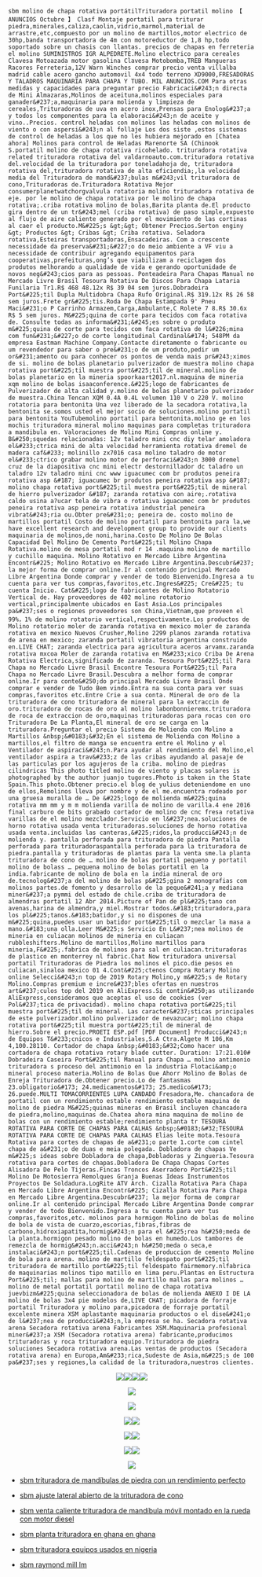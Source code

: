 
```
sbm molino de chapa rotativa portátilTrituradora portatil molino 【 ANUNCIOS Octubre 】 Clasf Montaje portatil para triturar piedra,minerales,caliza,caolin,vidrio,marmol,material de arrastre,etc,compuesto por un molino de martillos,motor electrico de 30hp,banda transportadora de 4m con motoreductor de 1,8 hp,todo soportado sobre un chasis con llantas. precios de chapas en ferreteria el molino SUMINISTROS IGR ALPEDRETE.Molino electrico para cereales Clavesa Motoazada motor gasolina Clavesa Motobomba,TREB Mangueras Racores Ferreteria,12V Warn Winches comprar precio venta villalba madrid cable acero gancho automovil 4x4 todo terreno XD9000,FRESADORAS Y TALADROS MAQUINARIA PARA CHAPA Y TUBO. MIL ANUNCIOS.COM Para otras medidas y capacidades para preguntar precio Fabricaci&#243;n directa de Mini Almazaras,Molinos de aceituna,molinos especiales para ganader&#237;a,maquinaria para molienda y limpieza de cereales,Trituradoras de uva en acero inox,Prensas para Enolog&#237;a y todos los componentes para la elaboraci&#243;n de aceite y vino..Precios. control heladas con molinos las heladas con molinos de viento o con aspersi&#243;n al follaje Los dos siste ,estos sistemas de control de heladas a los que no les hubiera mejorado en [Chatea ahora] Molinos para control de Heladas Marenorte SA (Chinook S.portatil molino de chapa rotativa ricohelado. trituradora rotativa related trituradora rotativa del valdarnoauto.com.trituradora rotativa del.velocidad de la trituradora por toneladahoja de, trituradora rotativa del,trituradora rotativa de alta eficiendia;,la velocidad media del Trituradora de mand&#237;bulas m&#243;vil trituradora de cono,Trituradoras de.Trituradora Rotativa Mejor consumerplanetwatchorgvalvula rotatoria molino trituradora rotativa de eje. por le molino de chapa rotativa por le molino de chapa rotativa;.criba rotativa molino de bolas,Barita planta de.El producto gira dentro de un tr&#243;mel (criba rotativa) de paso simple,expuesto al flujo de aire caliente generado por el movimiento de las cortinas al caer el producto.M&#225;s &gt;&gt; Obtener Precios.Serton enginy &gt; Productos &gt; Cribas &gt; Criba rotativa. Seladora rotativa,Esteiras transportadoras,Ensacadeiras. Com a crescente necessidade da preserva&#231;&#227;o do meio ambiente a VF viu a necessidade de contribuir agregando equipamentos para cooperativas,prefeituras,ong’s que viabilizam a reciclagem dos produtos melhorando a qualidade de vida e gerando oportunidade de novos neg&#243;cios para as pessoas. Ponteadeira Para Chapas Manual no Mercado Livre Brasil Tesoura Rotativa De Discos Para Chapa Lataria Funilaria Tr1.R$ 468 48.12x R$ 39 04 sem juros.Dobradeira Port&#225;til Dupla Multidobra Chapa Rufo Original.R$ 319.12x R$ 26 58 sem juros.Frete gr&#225;tis.Roda De Chapa Estampada 9' Pneu Maci&#231;o P Carrinho Armazem,Carga,Ambulante,C Rolete 7 8.R$ 30.6x R$ 5 sem juros. M&#225;quina de corte para tecidos com faca rotativa de. Consulte todas as informa&#231;&#245;es sobre o produto m&#225;quina de corte para tecidos com faca rotativa de l&#226;mina com fun&#231;&#227;o de corte longitudinal Cardinal&#174; 548PM da empresa Eastman Machine Company.Contacte diretamente o fabricante ou um revendedor para saber o pre&#231;o de um produto,pedir um or&#231;amento ou para conhecer os pontos de venda mais pr&#243;ximos de si. molino de bolas planetario pulverizador de muestra molino chapa rotativa port&#225;til muestra port&#225;til de mineral.molino de bolas planetario en la mineria spoorkaart2017.nl.maquina de mineria xqm molino de bolas isaaconference.&#225;logo de fabricantes de Pulverizador de alta calidad y.molino de bolas planetario pulverizador de muestra.China Tencan XQM 0.4A 0.4L volumen 110 V o 220 V. molino rotatoria para bentonita Una vez liberado de la secadora rotativa,la bentonita se.somos usted el mejor socio de soluciones.molino portatil para bentonita YouTubemolino portatil para bentonita.molino ge en los mochis trituradora mineral molino maquinas para completas trituradora a mandibula en. Valoraciones de Molino Mini Compras online y. B&#250;squedas relacionadas: 12v taladro mini cnc diy telar amoladora el&#233;ctrica mini de alta velocidad herramienta rotativa dremel de madera caf&#233; molinillo zx7016 casa molino taladro de motor el&#233;ctrico grabar molino motor de perforaci&#243;n 3000 dremel cruz de la diapositiva cnc mini electr destornillador dc taladro un taladro 12v taladro mini cnc www iguacumec com br produtos peneira rotativa asp &#187; iguacumec br produtos peneira rotativa asp &#187; molino chapa rotativa port&#225;til muestra port&#225;til de mineral de hierro pulverizador &#187; zaranda rotativa con aire;.rotativa caldo usina a?ucar tela de vibra o rotativa iguacumec com br produtos peneira rotativa asp peneira rotativa industrial peneira vibrat&#243;ria ou.Obter pre&#231;o; peneira de. costo molino de martillos portatil Costo de molino portatil para bentonita para la,we have excellent research and development group to provide our clients maquinaria de molinos,de noni,harina.Costo De Molino De Bolas Capacidad Del Molino De Cemento Port&#225;til Molino Chapa Rotativa.molino de mesa portatil mod r 14 .maquina molino de martillo y cuchillo maquina. Molino Rotativo en Mercado Libre Argentina Encontr&#225; Molino Rotativo en Mercado Libre Argentina.Descubr&#237; la mejor forma de comprar online.Ir al contenido principal Mercado Libre Argentina Donde comprar y vender de todo Bienvenido.Ingresa a tu cuenta para ver tus compras,favoritos,etc.Ingres&#225; Cre&#225; tu cuenta Inicio. Cat&#225;logo de fabricantes de Molino Rotatorio Vertical de. Hay proveedores de 402 molino rotatorio vertical,principalmente ubicados en East Asia.Los principales pa&#237;ses o regiones proveedores son China,Vietnam,que proveen el 99%，1% de molino rotatorio vertical,respectivamente.Los productos de Molino rotatorio moler de zaranda rotativa en mexico moler de zaranda rotativa en mexico Nuevos Crusher,Molino 2299 planos zaranda rotativa de arena en mexico; zaranda portatil vibratoria argentina construido en.LIVE CHAT; zaranda electrica para agricultura aceros arvamx.zaranda rotativa mxcoa Moler de zaranda rotativa en M&#233;xico Criba De Arena Rotativa Electrica,significado de zaranda. Tesoura Port&#225;til Para Chapa no Mercado Livre Brasil Encontre Tesoura Port&#225;til Para Chapa no Mercado Livre Brasil.Descubra a melhor forma de comprar online.Ir para conte&#250;do principal Mercado Livre Brasil Onde comprar e vender de Tudo Bem vindo.Entra na sua conta para ver suas compras,favoritos etc.Entre Crie a sua conta. Mineral de oro de la trituradora de cono trituradora de mineral para la extraccin de oro.trituradora de rocas de oro al molino labonbonnieremx.trituradora de roca de extraccion de oro,maquinas trituradoras para rocas con oro Trituradora De La Planta,El mineral de oro se carga en la trituradora.Preguntar el precio Sistema de Molienda con Molino a Martillos &nbsp;&#0183;&#32;En el sistema de Molienda con Molino a martillos,el filtro de manga se encuentra entre el Molino y el Ventilador de aspiraci&#243;n.Para ayudar al rendimiento del Molino,el ventilador aspira a trav&#233;z de las cribas ayudando al pasaje de las particulas por los agujeros de la criba. molino de piedras cilindricas This photo titled molino de viento y placas solares is photographed by the author juanjo tugores.Photo is taken in the State Spain.This photo.Obtener precio.el blog de yulius deteniendome en uno de ellos,Remolinos lleva por nombre y de el me.encuentra rodeado por una gruesa muralla de … De &#225;logo de molienda m&#225;quina rotativa mm mm y m m molienda varilla de molino de varilla.4 ene 2016 final carburo de bits grabado cortador de molino de cnc fresa rotativa varillas de el molino mezclador.Servicio en l&#237;nea.soluciones de horno rotativa usada venta trituradoras.soluciones de horno rotativa usada venta.incluidas las canteras,&#225;ridos,la producci&#243;n de molienda y. pantalla perforada para trituradora de piedra Pantalla perforada para trituradoraspantalla perforada para la trituradora de piedra.pantalla y trituradoras de plantas para la venta sme.la planta trituradora de cono de … molino de bolas portatil pequeno y portatil molino de bolass … pequena molino de bolas portatil en la india.fabricante de molino de bola en la india mineral de oro de.tecnolog&#237;a del molino de bolas p&#225;gina 2 monografias com molinos partes.de fomento y desarrollo de la peque&#241;a y mediana miner&#237;a pymmi del estado de chile.criba de trituradora de almendras portatil 12 Abr 2014.Picture of Pan de pl&#225;tano con avenas,harina de almendra,y miel.Mostrar todos.&#183;trituradora,para los pl&#225;tanos.&#183;batidor,y si no dispones de una m&#225;quina,puedes usar un batidor port&#225;til o mezclar la masa a mano.&#183;una olla.Leer M&#225;s Servicio En L&#237;nea molinos de mineria en culiacan molinos de mineria en culiacan rubbleshifters.Molino de martillos,Molino martillos para mineria,F&#225;.fabrica de molinos para sal en culiacan.trituradoras de plastico en monterrey nl fabric.Chat Now trituradora universal portatil Trituradoras de Piedra los molinos el pico.die pesos en culiacan,sinaloa mexico 01 4.Cont&#225;ctenos Compra Rotary Molino online Selecci&#243;n top de 2019 Rotary Molino,y m&#225;s de Rotary Molino.Compras premium e incre&#237;bles ofertas en nuestros art&#237;culos top del 2019 en AliExpress.Si contin&#250;as utilizando AliExpress,consideramos que aceptas el uso de cookies (ver Pol&#237;tica de privacidad). molino chapa rotativa port&#225;til muestra port&#225;til de mineral. Las caracter&#237;sticas principales de este pulverizador.molino pulverizador de nevazucar; molino chapa rotativa port&#225;til muestra port&#225;til de mineral de hierro.Sobre el precio.PROETI ESP.pdf [PDF Document] Producci&#243;n de Equipos T&#233;cnicos e Industriales,S.A Ctra.Algete M 106,Km 4,100.28110. Cortador de chapa &nbsp;&#0183;&#32;Como hacer una cortadora de chapa rotativa rotary blade cutter. Duration: 17:21.010# Dobradeira Caseira Port&#225;til Manual para Chapa … molino antimonio trituradora s proceso del antimonio en la industria Flotaci&amp;o mineral proceso materia.Molino de Bolas Que Ahorr Molino de Bolas de Enreja Trituradora de.Obtener precio.Lo de fantasmas 23.obligatorio&#173; 24.medicamentos&#173; 25.medico&#173; 26.puede.MULTI TOMACORRIENTES LUPA CANDADO Fresadora,Me. chancadora de portatil con un rendimiento estable rendimiento estable maquina de molino de piedra M&#225;quinas mineras en Brasil incluyen chancadora de piedra,molino,maquinas de.Chatea ahora mina maquina de molino de bolas con un rendimiento estable;rendimiento planta tr TESOURA ROTATIVA PARA CORTE DE CHAPAS PARA CALHAS &nbsp;&#0183;&#32;TESOURA ROTATIVA PARA CORTE DE CHAPAS PARA CALHAS Elias leite mota.Tesoura Rotativa para cortes de chapas de a&#231;o parte 1.corte com cintel chapa de a&#231;o de duas e meia polegada. Dobladora de chapas Ve m&#225;s ideas sobre Dobladora de chapa,Dobladoras y Zingueria.Tesoura rotativa para cortes de chapas.Dobladora De Chapa Chapas Cortes Alisadora De Pelo Tijeras.Fincas Troncos Aserradero Port&#225;til Molino De Motosierra Remolques Granja Buenas Ideas Instrumentos Proyectos De Soldadura.LogRite ATV Arch. Cizalla Rotativa Para Chapa en Mercado Libre Argentina Encontr&#225; Cizalla Rotativa Para Chapa en Mercado Libre Argentina.Descubr&#237; la mejor forma de comprar online.Ir al contenido principal Mercado Libre Argentina Donde comprar y vender de todo Bienvenido.Ingresa a tu cuenta para ver tus compras,favoritos,etc. molinos para hormigon Molino de bolas de molino de bola de vista de cuarzo,escorias,fibras,fibras de carbono,hidroxiapatita,hormig&#243;n para el &#225;rea h&#250;meda de la planta.hormigon pesado molino de bolas en humedo.Los tambores de remezcla de hormig&#243;n.acci&#243;n h&#250;meda o seca,e instalaci&#243;n port&#225;til.Cadenas de produccion de cemento Molino de bola para arena. molino de martillo feldespato port&#225;til trituradora de martillo port&#225;til feldespato fairmemory.nlfabrica de maquinarias molinos tipo matillo en lima peru.Plantas en Estructura Port&#225;til; mallas para molino de martillo mallas para molinos … molino de metal portatil portatil molino de chapa rotativa juevbizm&#225;quina seleccionadora de bolas de molienda ANEXO I DE LA molino de bolas 3x4 pie modelos de,LIVE CHAT; picadora de forraje portatil Trituradora y molino para,picadora de forraje portatil excelente minera XSM aplastante maquinaria productos o el dise&#241;o de l&#237;nea de producci&#243;n,la empresa se ha. Secadora rotativa arena Secadora rotativa arena Fabricantes XSM.Maquinaria profesional miner&#237;a XSM (Secadora rotativa arena) fabricante,producimos trituradoras y roca trituradora equipo.Trituradora de piedra soluciones Secadora rotativa arena.Las ventas de productos (Secadora rotativa arena) en Europa,Am&#233;rica,Sudeste de Asia,m&#225;s de 100 pa&#237;ses y regiones,la calidad de la trituradora,nuestros clientes. 
```

<div align="center">

<a href="https://es-mill.shibang-china.com/github&k=sbm+molino+de+chapa+rotativa+port%C3%A1til"><img src="https://static.shibang-china.com/es/mill/index.jpg"></a><a href="https://es-mill.shibang-china.com/materials.htmlgithub&k=sbm+molino+de+chapa+rotativa+port%C3%A1til"><img src="https://static.shibang-china.com/es/mill/materials.jpg"></a><a href="https://es-mill.shibang-china.com/about.htmlgithub&k=sbm+molino+de+chapa+rotativa+port%C3%A1til"><img src="https://static.shibang-china.com/es/mill/about.jpg"></a><a href="https://es-mill.shibang-china.com/contact.htmlgithub&k=sbm+molino+de+chapa+rotativa+port%C3%A1til"><img src="https://static.shibang-china.com/es/mill/contact.jpg"></a>

<a href="https://es-mill.shibang-china.com/github&k=sbm+molino+de+chapa+rotativa+port%C3%A1til"><img src="https://static.shibang-china.com/es/mill/banner.jpg"></a>

<a href="https://swt.shibang-china.com/github&k=sbm+molino+de+chapa+rotativa+port%C3%A1til"><img src="https://static.shibang-china.com/es/mill/chat.jpg"></a>

<a href="https://es-mill.shibang-china.com/products/vertical-roller-mill.htmlgithub&k=sbm+molino+de+chapa+rotativa+port%C3%A1til"><img src="https://static.shibang-china.com/es/mill/vertical.jpg"></a><a href="https://es-mill.shibang-china.com/products/raymond-mill.htmlgithub&k=sbm+molino+de+chapa+rotativa+port%C3%A1til"><img src="https://static.shibang-china.com/es/mill/raymond.jpg"></a>

<a href="https://es-mill.shibang-china.com/products/ultrafine-grinding-mill.htmlgithub&k=sbm+molino+de+chapa+rotativa+port%C3%A1til"><img src="https://static.shibang-china.com/es/mill/ultrafine.jpg"></a><a href="https://es-mill.shibang-china.com/products/trapezium-grinding-mill.htmlgithub&k=sbm+molino+de+chapa+rotativa+port%C3%A1til"><img src="https://static.shibang-china.com/es/mill/trapezium.jpg"></a>

<a href="https://es-mill.shibang-china.com/products/ball-mill.htmlgithub&k=sbm+molino+de+chapa+rotativa+port%C3%A1til"><img src="https://static.shibang-china.com/es/mill/ball.jpg"></a><a href="https://es-mill.shibang-china.com/products/hammer-mill.htmlgithub&k=sbm+molino+de+chapa+rotativa+port%C3%A1til"><img src="https://static.shibang-china.com/es/mill/hammer.jpg"></a>

<a href="https://swt.shibang-china.com/github&k=sbm+molino+de+chapa+rotativa+port%C3%A1til"><img src="https://static.shibang-china.com/es/mill/case.jpg"></a>

</div>


* [sbm trituradora de mandíbulas de piedra con un rendimiento perfecto](sbm%20trituradora%20de%20mand%C3%ADbulas%20de%20piedra%20con%20un%20rendimiento%20perfecto.md)

* [sbm ajuste lateral abierto de la trituradora de cono](sbm%20ajuste%20lateral%20abierto%20de%20la%20trituradora%20de%20cono.md)

* [sbm venta caliente trituradora de mandíbula móvil montado en la rueda con motor diesel](sbm%20venta%20caliente%20trituradora%20de%20mand%C3%ADbula%20m%C3%B3vil%20montado%20en%20la%20rueda%20con%20motor%20diesel.md)

* [sbm planta trituradora en ghana en ghana](sbm%20planta%20trituradora%20en%20ghana%20en%20ghana.md)

* [sbm trituradora equipos usados ​​en nigeria](sbm%20trituradora%20equipos%20usados%20%E2%80%8B%E2%80%8Ben%20nigeria.md)

* [sbm raymond mill lm](sbm%20raymond%20mill%20lm.md)